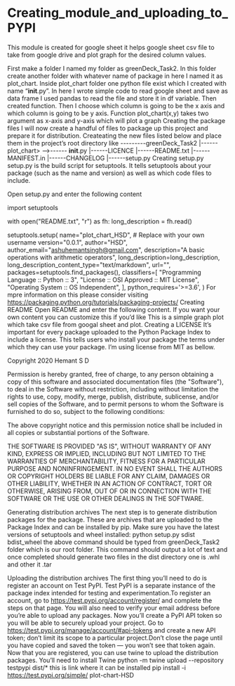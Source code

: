 # Creating_module_and_uploading_to_PYPI


This module is created for google sheet it helps google sheet csv file to take from google drive and plot graph for the desired column values.



First make a folder I named my folder as greenDeck_Task2. In this folder create another folder with whatever name of package in here I named it as plot_chart. Inside plot_chart folder one python file exist which I created with name “__init__.py”.
In here I wrote simple code to read google sheet and save as data frame I used pandas to read the file and store it in df variable. Then created function. Then I choose which column is going to be the x axis and which column is going to be y axis. Function plot_chart(x,y) takes two argument as x-axis and y-axis which will plot a graph 
 Creating the package files
I will now create a handful of files to package up this project and prepare it for distribution. Createating the new files listed below and place them in the project’s root directory like
---------greenDeck_Task2
|------plot_chart>
            -->------ __init__.py
|------LICENCE
|------README.txt
|------MANIFEST.in
|------CHANGELOG
|------setup.py
Creating setup.py
setup.py is the build script for setuptools. It tells setuptools about your package (such as the name and version) as well as which code files to include.

Open setup.py and enter the following content

import setuptools

with open("README.txt", "r") as fh:
    long_description = fh.read()

setuptools.setup(
    name="plot_chart_HSD", # Replace with your own username
    version="0.0.1",
    author="HSD",
    author_email="ashuhemantsingh@gmail.com",
    description="A basic operations with arithmetic operators",
    long_description=long_description,
    long_description_content_type="text/markdown",
    url="",
    packages=setuptools.find_packages(),
    classifiers=[
        "Programming Language :: Python :: 3",
        "License :: OSI Approved :: MIT License",
        "Operating System :: OS Independent",
    ],
    python_requires='>=3.6',
)
For mpre information on this please consider visiting https://packaging.python.org/tutorials/packaging-projects/ 
Creating README
Open README and enter the following content. If you want your own content you can customize this if you’d like
This is a simple graph plot which take csv file from googal sheet and plot.
Creating a LICENSE
It’s important for every package uploaded to the Python Package Index to include a license. This tells users who install your package the terms under which they can use your package. I’m using license from MIT as bellow.

Copyright 2020 Hemant S D

Permission is hereby granted, free of charge, to any person obtaining a copy of this software and associated documentation files (the "Software"), to deal in the Software without restriction, including without limitation the rights to use, copy, modify, merge, publish, distribute, sublicense, and/or sell copies of the Software, and to permit persons to whom the Software is furnished to do so, subject to the following conditions:

The above copyright notice and this permission notice shall be included in all copies or substantial portions of the Software.

THE SOFTWARE IS PROVIDED "AS IS", WITHOUT WARRANTY OF ANY KIND, EXPRESS OR IMPLIED, INCLUDING BUT NOT LIMITED TO THE WARRANTIES OF MERCHANTABILITY, FITNESS FOR A PARTICULAR PURPOSE AND NONINFRINGEMENT. IN NO EVENT SHALL THE AUTHORS OR COPYRIGHT HOLDERS BE LIABLE FOR ANY CLAIM, DAMAGES OR OTHER LIABILITY, WHETHER IN AN ACTION OF CONTRACT, TORT OR OTHERWISE, ARISING FROM, OUT OF OR IN CONNECTION WITH THE SOFTWARE OR THE USE OR OTHER DEALINGS IN THE SOFTWARE.


Generating distribution archives
The next step is to generate distribution packages for the package. These are archives that are uploaded to the Package Index and can be installed by pip.
Make sure you have the latest versions of setuptools and wheel installed:
python setup.py sdist bdist_wheel
the above command should be typed from greenDeck_Task2 folder which is our root folder.
This command should output a lot of text and once completed should generate two files in the dist directory one is .whl and other it .tar

Uploading the distribution archives
The first thing you’ll need to do is register an account on Test PyPI. Test PyPI is a separate instance of the package index intended for testing and experimentation.To register an account, go to https://test.pypi.org/account/register/ and complete the steps on that page. You will also need to verify your email address before you’re able to upload any packages.
Now you’ll create a PyPI API token so you will be able to securely upload your project.
Go to https://test.pypi.org/manage/account/#api-tokens and create a new API token; don’t limit its scope to a particular project.Don’t close the page until you have copied and saved the token — you won’t see that token again.
Now that you are registered, you can use twine to upload the distribution packages. You’ll need to install Twine
python -m twine upload --repository testpypi dist/*
this is link where it can be installed
pip install -i https://test.pypi.org/simple/ plot-chart-HSD
